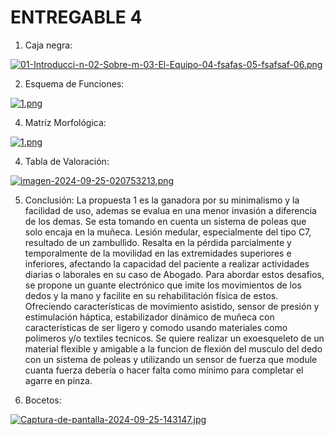 # ENTREGABLE 4
1. Caja negra:

[![01-Introducci-n-02-Sobre-m-03-El-Equipo-04-fsafas-05-fsafsaf-06.png](https://i.postimg.cc/hPBfwz3m/01-Introducci-n-02-Sobre-m-03-El-Equipo-04-fsafas-05-fsafsaf-06.png)](https://postimg.cc/Dmxv4Zhf)

2. Esquema de Funciones:

[![1.png](https://i.postimg.cc/PJHqv9gx/1.png)](https://postimg.cc/BLh3dYQ9)

4. Matríz Morfológica:

[![1.png](https://i.postimg.cc/4d5THV8V/1.png)](https://postimg.cc/LYnWrYF8)

4. Tabla de Valoración:

[![imagen-2024-09-25-020753213.png](https://i.postimg.cc/Bv2TWKFB/imagen-2024-09-25-020753213.png)](https://postimg.cc/062MDrcz)
   
5. Conclusión:
La propuesta 1 es la ganadora por su minimalismo y la facilidad de uso, ademas se evalua en una menor invasión a diferencia de los demas. Se esta tomando en cuenta un sistema de poleas que solo encaja en la muñeca.
Lesión medular, especialmente del tipo C7, resultado de un zambullido. Resalta en la pérdida parcialmente y temporalmente de la movilidad en las extremidades superiores e inferiores, afectando la capacidad del paciente a realizar actividades diarias o laborales en su caso de Abogado.
Para abordar estos desafios, se propone un guante electrónico que imite los movimientos de los dedos y la mano y facilite en su rehabilitación física de estos. Ofreciendo características de movimiento asistido, sensor de presión y estimulación háptica, estabilizador dinámico de muñeca con características de ser ligero y comodo usando materiales como polimeros y/o textiles tecnicos.
Se quiere realizar un exoesqueleto  de un material flexible y amigable a la funcion de flexión del musculo del dedo con un sistema de poleas y utilizando un sensor de fuerza que module cuanta fuerza debería o hacer falta como mínimo para completar el agarre en pinza. 
 
7. Bocetos:

[![Captura-de-pantalla-2024-09-25-143147.jpg](https://i.postimg.cc/4NtHW3bb/Captura-de-pantalla-2024-09-25-143147.jpg)](https://postimg.cc/QH8MthzH)


